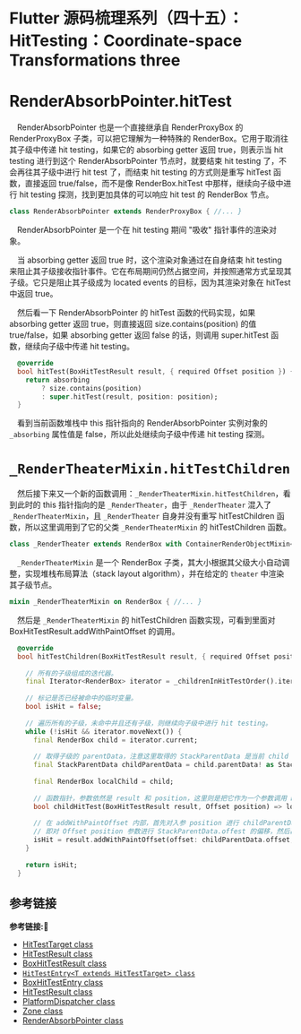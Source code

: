 # Flutter 源码梳理系列（四十五）：HitTesting：Coordinate-space Transformations three

# RenderAbsorbPointer.hitTest

&emsp;RenderAbsorbPointer 也是一个直接继承自 RenderProxyBox 的 RenderProxyBox 子类，可以把它理解为一种特殊的 RenderBox。它用于取消往其子级中传递 hit testing，如果它的 absorbing getter 返回 true，则表示当 hit testing 进行到这个 RenderAbsorbPointer 节点时，就要结束 hit testing 了，不会再往其子级中进行 hit test 了，而结束 hit testing 的方式则是重写 hitTest 函数，直接返回 true/false，而不是像 RenderBox.hitTest 中那样，继续向子级中进行 hit testing 探测，找到更加具体的可以响应 hit test 的 RenderBox 节点。 

```dart
class RenderAbsorbPointer extends RenderProxyBox { //... }
```

&emsp;RenderAbsorbPointer 是一个在 hit testing 期间 "吸收" 指针事件的渲染对象。

&emsp;当 absorbing getter 返回 true 时，这个渲染对象通过在自身结束 hit testing 来阻止其子级接收指针事件。它在布局期间仍然占据空间，并按照通常方式呈现其子级。它只是阻止其子级成为 located events 的目标，因为其渲染对象在 hitTest 中返回 true。

&emsp;然后看一下 RenderAbsorbPointer 的 hitTest 函数的代码实现，如果 absorbing getter 返回 true，则直接返回 size.contains(position) 的值 true/false，如果 absorbing getter 返回 false 的话，则调用 super.hitTest 函数，继续向子级中传递 hit testing。

```dart
  @override
  bool hitTest(BoxHitTestResult result, { required Offset position }) {
    return absorbing
        ? size.contains(position)
        : super.hitTest(result, position: position);
  }
```

&emsp;看到当前函数堆栈中 this 指针指向的 RenderAbsorbPointer 实例对象的 `_absorbing` 属性值是 false，所以此处继续向子级中传递 hit testing 探测。

# `_RenderTheaterMixin.hitTestChildren`

&emsp;然后接下来又一个新的函数调用：`_RenderTheaterMixin.hitTestChildren`，看到此时的 this 指针指向的是 `_RenderTheater`，由于 `_RenderTheater` 混入了 `_RenderTheaterMixin`，且 `_RenderTheater` 自身并没有重写 hitTestChildren 函数，所以这里调用到了它的父类 `_RenderTheaterMixin` 的 hitTestChildren 函数。

```dart
class _RenderTheater extends RenderBox with ContainerRenderObjectMixin<RenderBox, StackParentData>, _RenderTheaterMixin { //... }
```

&emsp;`_RenderTheaterMixin` 是一个 RenderBox 子类，其大小根据其父级大小自动调整，实现堆栈布局算法（stack layout algorithm），并在给定的 `theater` 中渲染其子级节点。

```dart
mixin _RenderTheaterMixin on RenderBox { //... }
```

&emsp;然后是 `_RenderTheaterMixin` 的 hitTestChildren 函数实现，可看到里面对 BoxHitTestResult.addWithPaintOffset 的调用。

```dart
  @override
  bool hitTestChildren(BoxHitTestResult result, { required Offset position }) {
    
    // 所有的子级组成的迭代器。
    final Iterator<RenderBox> iterator = _childrenInHitTestOrder().iterator;
    
    // 标记是否已经被命中的临时变量。
    bool isHit = false;
    
    // 遍历所有的子级，未命中并且还有子级，则继续向子级中进行 hit testing。
    while (!isHit && iterator.moveNext()) {
      final RenderBox child = iterator.current;
      
      // 取得子级的 parentData，注意这里取得的 StackParentData 是当前 child 的 ParentData。
      final StackParentData childParentData = child.parentData! as StackParentData;
      
      final RenderBox localChild = child;
      
      // 函数指针，参数依然是 result 和 position，这里则是把它作为一个参数调用 BoxHitTestResult 的 addWithPaintOffset 函数。
      bool childHitTest(BoxHitTestResult result, Offset position) => localChild.hitTest(result, position: position);
      
      // 在 addWithPaintOffset 内部，首先对入参 position 进行 childParentData.offset 的偏移，然后再执行 childHitTest 函数。
      // 即对 Offset position 参数进行 StackParentData.offest 的偏移，然后再对结果坐标进行 hit testing。
      isHit = result.addWithPaintOffset(offset: childParentData.offset, position: position, hitTest: childHitTest);
    }
    
    return isHit;
  }
```










## 参考链接
**参考链接:🔗**
+ [HitTestTarget class](https://api.flutter.dev/flutter/gestures/HitTestTarget-class.html)
+ [HitTestResult class](https://api.flutter.dev/flutter/gestures/HitTestResult-class.html)
+ [BoxHitTestResult class](https://api.flutter.dev/flutter/rendering/BoxHitTestResult-class.html)
+ [`HitTestEntry<T extends HitTestTarget> class`](https://api.flutter.dev/flutter/gestures/HitTestEntry-class.html)
+ [BoxHitTestEntry class](https://api.flutter.dev/flutter/rendering/BoxHitTestEntry-class.html)
+ [HitTestResult class](https://api.flutter.dev/flutter/gestures/HitTestResult-class.html)
+ [PlatformDispatcher class](https://api.flutter.dev/flutter/dart-ui/PlatformDispatcher-class.html)
+ [Zone class](https://api.flutter.dev/flutter/dart-async/Zone-class.html)
+ [RenderAbsorbPointer class](https://api.flutter.dev/flutter/rendering/RenderAbsorbPointer-class.html)
